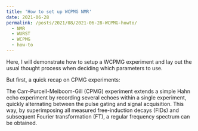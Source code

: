 ```yaml
---
title: 'How to set up WCPMG NMR'
date: 2021-06-28
permalink: /posts/2021/08/2021-06-28-WCPMG-howto/
  - NMR
  - WURST
  - WCPMG
  - how-to
---
```


Here, I will demonstrate how to setup a WCPMG experiment and lay out the usual thought process when deciding which parameters to use.

But first, a quick recap on CPMG experiments:

The Carr-Purcell-Meiboom-Gill (CPMG) experiment extends a simple Hahn echo experiment by recording several echoes within a single experiment, quickly alternating between the pulse gating and signal acquisition. This way, by superimposing all measured free-induction decays (FIDs) and subsequent Fourier transformation (FT), a regular frequency spectrum can be obtained.


